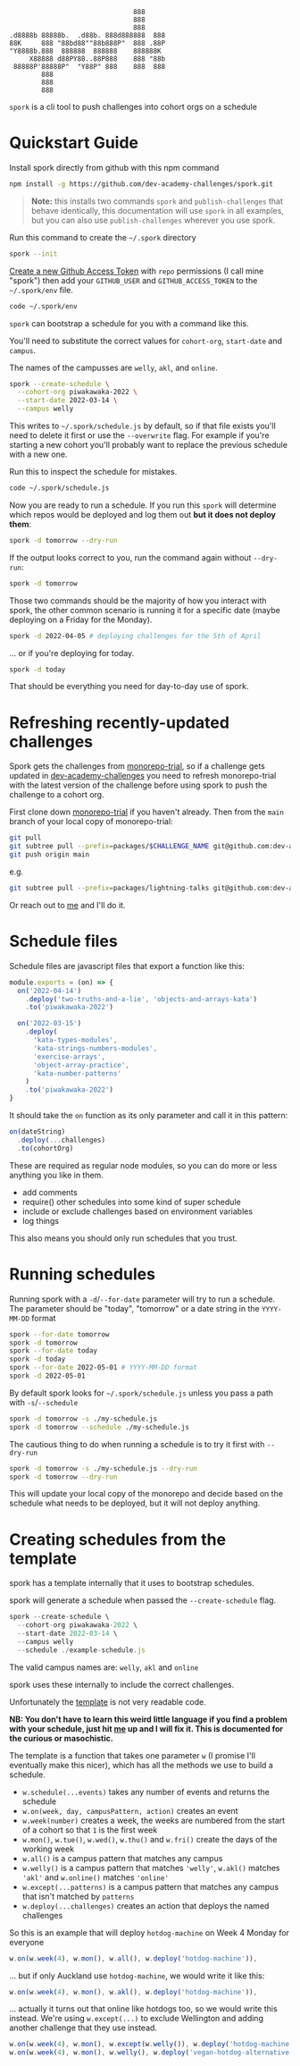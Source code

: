 ```
                               888
                               888
                               888
.d8888b 88888b.  .d88b. 888d888888  888
88K     888 "88bd88""88b888P"  888 .88P
"Y8888b.888  888888  888888    888888K
     X88888 d88PY88..88P888    888 "88b
 88888P'88888P"  "Y88P" 888    888  888
        888
        888
        888
```

`spork` is a cli tool to push challenges into cohort orgs on a schedule

# Quickstart Guide

Install spork directly from github with this npm command

```sh
npm install -g https://github.com/dev-academy-challenges/spork.git
```

> **Note:** this installs two commands `spork` and `publish-challenges` that
> behave identically, this documentation will use `spork` in all examples, but you
> can also use `publish-challenges` wherever you use spork.

Run this command to
create the `~/.spork` directory

```sh
spork --init
```

[Create a new Github Access Token](https://github.com/settings/tokens) with
`repo` permissions (I call mine "spork") then add your `GITHUB_USER` and
`GITHUB_ACCESS_TOKEN` to the `~/.spork/env` file.

```sh
code ~/.spork/env
```

`spork` can bootstrap a schedule for you with a command like this.

You'll need to substitute the correct values for `cohort-org`, `start-date` and `campus`.

The names of the campusses are `welly`, `akl`, and `online`.

```sh
spork --create-schedule \
  --cohort-org piwakawaka-2022 \
  --start-date 2022-03-14 \
  --campus welly
```

This writes to `~/.spork/schedule.js` by default, so if that file exists you'll
need to delete it first or use the `--overwrite` flag. For example if you're
starting a new cohort you'll probably want to replace the previous schedule with
a new one.

Run this to inspect the schedule for mistakes.

```sh
code ~/.spork/schedule.js
```

Now you are ready to run a schedule. If you run this `spork` will determine
which repos would be deployed and log them out **but it does not deploy them**:

```sh
spork -d tomorrow --dry-run
```

If the output looks correct to you, run the command again without `--dry-run`:

```sh
spork -d tomorrow
```

Those two commands should be the majority of how you interact with spork, the
other common scenario is running it for a specific date (maybe deploying on a
Friday for the Monday).

```sh
spork -d 2022-04-05 # deploying challenges for the 5th of April
```

... or if you're deploying for today.

```sh
spork -d today
```

That should be everything you need for day-to-day use of spork.

# Refreshing recently-updated challenges

Spork gets the challenges from [monorepo-trial](https://github.com/dev-academy-challenges/monorepo-trial), so if a challenge gets updated in [dev-academy-challenges](https://github.com/dev-academy-challenges) you need to refresh monorepo-trial with the latest version of the challenge before using spork to push the challenge to a cohort org.

First clone down [monorepo-trial](https://github.com/dev-academy-challenges/monorepo-trial) if you haven't already. Then from the `main` branch of your local copy of monorepo-trial:

```sh
git pull
git subtree pull --prefix=packages/$CHALLENGE_NAME git@github.com:dev-academy-challenges/$CHALLENGE_NAME main
git push origin main
```

e.g.

```sh
git subtree pull --prefix=packages/lightning-talks git@github.com:dev-academy-challenges/lightning-talks main
```

Or reach out to [me](gerard.paapu@devacademy.co.nz) and I'll do it.

# Schedule files

Schedule files are javascript files that export a function like this:

```javascript
module.exports = (on) => {
  on('2022-04-14')
    .deploy('two-truths-and-a-lie', 'objects-and-arrays-kata')
    .to('piwakawaka-2022')

  on('2022-03-15')
    .deploy(
      'kata-types-modules',
      'kata-strings-numbers-modules',
      'exercise-arrays',
      'object-array-practice',
      'kata-number-patterns'
    )
    .to('piwakawaka-2022')
}
```

It should take the `on` function as its only parameter and call it in this pattern:

```javascript
on(dateString)
  .deploy(...challenges)
  .to(cohortOrg)
```

These are required as regular node modules, so you can do more or less anything
you like in them.

- add comments
- require() other schedules into some kind of super schedule
- include or exclude challenges based on environment variables
- log things

This also means you should only run schedules that you trust.

# Running schedules

Running spork with a `-d`/`--for-date` parameter will try to run a schedule. The
parameter should be "today", "tomorrow" or a date string in the `YYYY-MM-DD`
format

```sh
spork --for-date tomorrow
spork -d tomorrow
spork --for-date today
spork -d today
spork --for-date 2022-05-01 # YYYY-MM-DD format
spork -d 2022-05-01
```

By default spork looks for `~/.spork/schedule.js` unless you pass a path with `-s`/`--schedule`

```sh
spork -d tomorrow -s ./my-schedule.js
spork -d tomorrow --schedule ./my-schedule.js
```

The cautious thing to do when running a schedule is to try it first with `--dry-run`

```sh
spork -d tomorrow -s ./my-schedule.js --dry-run
spork -d tomorrow --dry-run
```

This will update your local copy of the monorepo and decide based on the
schedule what needs to be deployed, but it will not deploy anything.

# Creating schedules from the template

spork has a template internally that it uses to bootstrap schedules.

spork will generate a schedule when passed the `--create-schedule` flag.

```javascript
spork --create-schedule \
  --cohort-org piwakawaka-2022 \
  --start-date 2022-03-14 \
  --campus welly
  --schedule ./example-schedule.js
```

The valid campus names are: `welly`, `akl` and `online`

spork uses these internally to include the correct challenges.

Unfortunately the [template](https://github.com/dev-academy-challenges/spork/blob/main/src/schedules/template.js) is not very readable code.

**NB: You don't have to learn this weird little language if you find a problem with your schedule, just hit [me](gerard.paapu@devacademy.co.nz) up and I will fix it. This is documented for the curious or masochistic.**

The template is a function that takes one parameter `w` (I promise I'll eventually make this nicer), which has all the methods we use to build a schedule.

- `w.schedule(...events)` takes any number of events and returns the schedule
- `w.on(week, day, campusPattern, action)` creates an event
- `w.week(number)` creates a week, the weeks are numbered from the start of a cohort so that `1` is the first week
- `w.mon()`, `w.tue()`, `w.wed()`, `w.thu()` and `w.fri()` create the days of the working week
- `w.all()` is a campus pattern that matches any campus
- `w.welly()` is a campus pattern that matches `'welly'`, `w.akl()` matches `'akl'` and `w.online()` matches `'online'`
- `w.except(...patterns)` is a campus pattern that matches any campus that isn't matched by `patterns`
- `w.deploy(...challenges)` creates an action that deploys the named challenges

So this is an example that will deploy `hotdog-machine` on Week 4 Monday for everyone

```javascript
w.on(w.week(4), w.mon(), w.all(), w.deploy('hotdog-machine')),
```

... but if only Auckland use `hotdog-machine`, we would write it like this:

```javascript
w.on(w.week(4), w.mon(), w.akl(), w.deploy('hotdog-machine')),
```

... actually it turns out that online like hotdogs too, so we would write this
instead. We're using `w.except(...)` to exclude Wellington and adding another
challenge that they use instead.

```javascript
w.on(w.week(4), w.mon(), w.except(w.welly()), w.deploy('hotdog-machine')),
w.on(w.week(4), w.mon(), w.welly(), w.deploy('vegan-hotdog-alternative-machine')),
```
